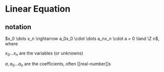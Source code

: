 # Linear Equation

## notation

$x_0 \dots x_n \rightarrow a_0x_0 \cdot \dots a_nx_n \cdot a = 0 \land \Z n$, where

$x_0 \dots x_n$ are the variables (or unknowns)

$a, a_0 \dots a_n$ are the coefficients, often [[real-number]]s
